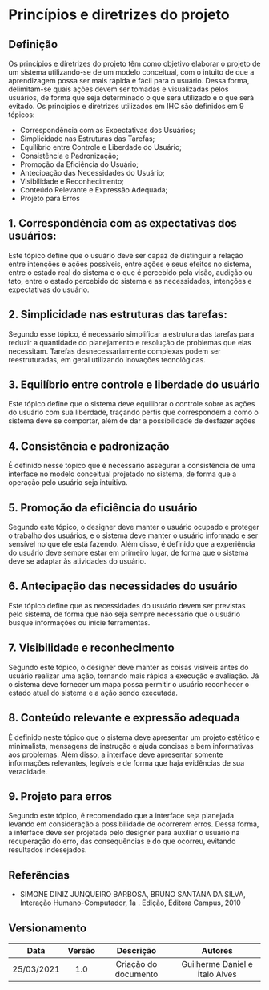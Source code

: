 # Princípios e diretrizes do projeto

## Definição

Os princípios e diretrizes do projeto têm como objetivo elaborar o projeto de um sistema utilizando-se de um modelo conceitual, com o intuito de que a aprendizagem possa ser mais rápida e fácil para o usuário. Dessa forma, delimitam-se quais ações devem ser tomadas e visualizadas pelos usuários, de forma que seja determinado o que será utilizado e o que será evitado. Os princípios e diretrizes utilizados em IHC são definidos em 9 tópicos:

- Correspondência com as Expectativas dos Usuários;
- Simplicidade nas Estruturas das Tarefas;
- Equilíbrio entre Controle e Liberdade do Usuário;
- Consistência e Padronização;
- Promoção da Eficiência do Usuário;
- Antecipação das Necessidades do Usuário;
- Visibilidade e Reconhecimento;
- Conteúdo Relevante e Expressão Adequada;
- Projeto para Erros

## 1. Correspondência com as expectativas dos usuários:

Este tópico define que o usuário deve ser capaz de distinguir a relação entre intenções e ações possíveis, entre ações e seus efeitos no sistema, entre o estado real do sistema e o que é percebido pela visão, audição ou tato, entre o estado percebido do sistema e as necessidades, intenções e expectativas do usuário.

## 2. Simplicidade nas estruturas das tarefas:

Segundo esse tópico, é necessário simplificar a estrutura das tarefas para reduzir a quantidade do planejamento e resolução de problemas que elas necessitam. Tarefas desnecessariamente complexas podem ser reestruturadas, em geral utilizando inovações tecnológicas.

## 3. Equilíbrio entre controle e liberdade do usuário

Este tópico define que o sistema deve equilibrar o controle sobre as ações do usuário com sua liberdade, traçando perfis que correspondem a como o sistema deve se comportar, além de dar a possibilidade de desfazer ações

## 4. Consistência e padronização

É definido nesse tópico que é necessário assegurar a consistência de uma interface no modelo conceitual projetado no sistema, de forma que a operação pelo usuário seja intuitiva.

## 5. Promoção da eficiência do usuário

Segundo este tópico, o designer deve manter o usuário ocupado e proteger o trabalho dos usuários, e o sistema deve manter o usuário informado e ser sensível no que ele está fazendo. Além disso, é definido que a experiência do usuário deve sempre estar em primeiro lugar, de forma que o sistema deve se adaptar às atividades do usuário.

## 6. Antecipação das necessidades do usuário

Este tópico define que as necessidades do usuário devem ser previstas pelo sistema, de forma que não seja sempre necessário que o usuário busque informações ou inicie ferramentas.

## 7. Visibilidade e reconhecimento

Segundo este tópico, o designer deve manter as coisas visíveis antes do usuário realizar uma ação, tornando mais rápida a execução e avaliação. Já o sistema deve fornecer um mapa possa permitir o usuário reconhecer o estado atual do sistema e a ação sendo executada.

## 8. Conteúdo relevante e expressão adequada

É definido neste tópico que o sistema deve apresentar um projeto estético e minimalista, mensagens de instrução e ajuda concisas e bem informativas aos problemas. Além disso, a interface deve apresentar somente informações relevantes, legíveis e de forma que haja evidências de sua veracidade.

## 9. Projeto para erros

Segundo este tópico, é recomendado que a interface seja planejada levando em consideração a possibilidade de ocorrerem erros. Dessa forma, a interface deve ser projetada pelo designer para auxiliar o usuário na recuperação do erro, das consequências e do que ocorreu, evitando resultados indesejados.

## Referências

- SIMONE DINIZ JUNQUEIRO BARBOSA, BRUNO SANTANA DA SILVA, Interação Humano-Computador, 1a . Edição, Editora Campus, 2010

## Versionamento

|    Data    | Versão |      Descrição       |            Autores             |
| :--------: | :----: | :------------------: | :----------------------------: |
| 25/03/2021 |  1.0   | Criação do documento | Guilherme Daniel e Ítalo Alves |
